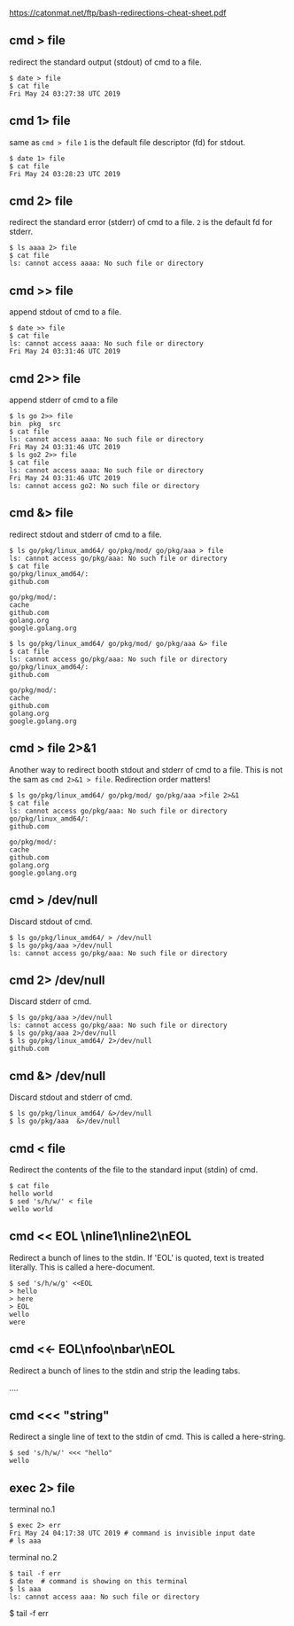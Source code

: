 
https://catonmat.net/ftp/bash-redirections-cheat-sheet.pdf


cmd > file
--
redirect the standard output (stdout) of cmd to a file.

```console
$ date > file
$ cat file
Fri May 24 03:27:38 UTC 2019
```

cmd 1> file
--
same as `cmd > file` `1` is the default file descriptor (fd) for stdout.

```console
$ date 1> file
$ cat file
Fri May 24 03:28:23 UTC 2019
```

cmd 2> file
--
redirect the standard error (stderr) of cmd to a file. `2` is the default fd for stderr.

```console
$ ls aaaa 2> file
$ cat file
ls: cannot access aaaa: No such file or directory
```

cmd >> file 
--
append stdout of cmd to a file.

```console
$ date >> file
$ cat file
ls: cannot access aaaa: No such file or directory
Fri May 24 03:31:46 UTC 2019
```

cmd 2>> file
--
append stderr of cmd to a file

```console
$ ls go 2>> file
bin  pkg  src
$ cat file
ls: cannot access aaaa: No such file or directory
Fri May 24 03:31:46 UTC 2019
$ ls go2 2>> file
$ cat file
ls: cannot access aaaa: No such file or directory
Fri May 24 03:31:46 UTC 2019
ls: cannot access go2: No such file or directory
```

cmd &> file
--
redirect stdout and stderr of cmd to a file.

```console
$ ls go/pkg/linux_amd64/ go/pkg/mod/ go/pkg/aaa > file
ls: cannot access go/pkg/aaa: No such file or directory
$ cat file
go/pkg/linux_amd64/:
github.com

go/pkg/mod/:
cache
github.com
golang.org
google.golang.org
```
```console
$ ls go/pkg/linux_amd64/ go/pkg/mod/ go/pkg/aaa &> file
$ cat file
ls: cannot access go/pkg/aaa: No such file or directory
go/pkg/linux_amd64/:
github.com

go/pkg/mod/:
cache
github.com
golang.org
google.golang.org
```

cmd > file 2>&1
--

Another way to redirect booth stdout and stderr of cmd to a file. This is not the sam as `cmd 2>&1 > file`. Redirection order matters!
```console
$ ls go/pkg/linux_amd64/ go/pkg/mod/ go/pkg/aaa >file 2>&1
$ cat file
ls: cannot access go/pkg/aaa: No such file or directory
go/pkg/linux_amd64/:
github.com

go/pkg/mod/:
cache
github.com
golang.org
google.golang.org
```

cmd > /dev/null
--
Discard stdout of cmd.
```console
$ ls go/pkg/linux_amd64/ > /dev/null
$ ls go/pkg/aaa >/dev/null
ls: cannot access go/pkg/aaa: No such file or directory
```


cmd 2> /dev/null
--
Discard stderr of cmd.
```console
$ ls go/pkg/aaa >/dev/null
ls: cannot access go/pkg/aaa: No such file or directory
$ ls go/pkg/aaa 2>/dev/null
$ ls go/pkg/linux_amd64/ 2>/dev/null
github.com
```

cmd &> /dev/null 
--
Discard stdout and stderr of cmd.
```console
$ ls go/pkg/linux_amd64/ &>/dev/null
$ ls go/pkg/aaa  &>/dev/null
```
cmd < file
--
Redirect the contents of the file to the standard input (stdin) of cmd.

```console
$ cat file
hello world
$ sed 's/h/w/' < file
wello world
```


cmd << EOL \nline1\nline2\nEOL
--
Redirect a bunch of lines to the stdin. If 'EOL' is quoted, text is treated literally. This is called a here-document.

```console
$ sed 's/h/w/g' <<EOL
> hello
> here
> EOL
wello
were
```



cmd <<- EOL\n<tab>foo\n<tab><tab>bar\nEOL
--
Redirect a bunch of lines to the stdin and strip the leading tabs.
  
....



cmd <<< "string"
--
Redirect a single line of text to the stdin of cmd. This is called a here-string.
```console
$ sed 's/h/w/' <<< "hello"
wello
```


exec 2> file
--

terminal no.1
```console
$ exec 2> err
Fri May 24 04:17:38 UTC 2019 # command is invisible input date
# ls aaa
```


terminal no.2
```console
$ tail -f err
$ date  # command is showing on this terminal
$ ls aaa
ls: cannot access aaa: No such file or directory
```
$ tail -f err
